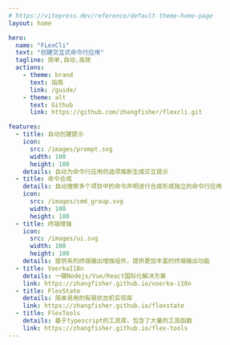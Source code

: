 ```yaml
---
# https://vitepress.dev/reference/default-theme-home-page
layout: home

hero:
  name: "FLexCli"
  text: "创建交互式命令行应用"
  tagline: 简单,自动,高效
  actions:
    - theme: brand
      text: 指南
      link: /guide/
    - theme: alt
      text: Github
      link: https://github.com/zhangfisher/flexcli.git

features:
  - title: 自动创建提示
    icon: 
      src: /images/prompt.svg
      width: 100
      height: 100
    details: 自动为命令行应用的选项推断生成交互提示
  - title: 命令合成
    details: 自动搜索多个项目中的命令声明进行合成形成独立的命令行应用
    icon:
      src: /images/cmd_group.svg
      width: 100
      height: 100
  - title: 终端增强
    icon:
      src: /images/ui.svg
      width: 100
      height: 100
    details: 提供系列终端输出增强组件，提供更加丰富的终端输出功能
  - title: VoerkaI18n
    details: 一键Nodejs/Vue/React国际化解决方案
    link: https://zhangfisher.github.io/voerka-i18n
  - title: FlexState
    details: 简单易用的有限状态机实现库
    link: https://zhangfisher.github.io/flexstate
  - title: FlexTools
    details: 基于typescript的工具库，包含了大量的工具函数
    link: https://zhangfisher.github.io/flex-tools
---
```


